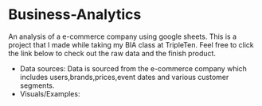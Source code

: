 # Business-Analytics
An analysis of a e-commerce company using google sheets.
This is a project that I made while taking my BIA class at TripleTen.
Feel free to click the link below to check out the raw data and the finish product.
- Data sources: Data is sourced from the e-commerce company which includes users,brands,prices,event dates and various customer segments.
- Visuals/Examples:
